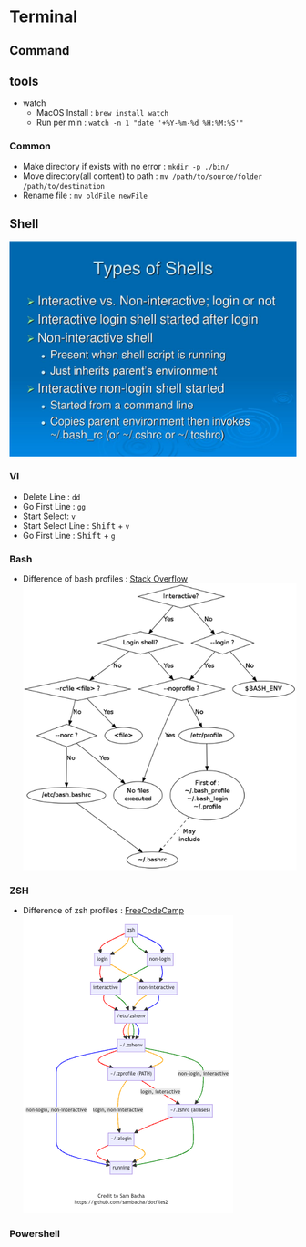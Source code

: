 # Terminal

## Command

## tools
- watch
  - MacOS Install : `brew install watch`
  - Run per min : `watch -n 1 "date '+%Y-%m-%d %H:%M:%S'"`
### Common
- Make directory if exists with no error : `mkdir -p ./bin/`
- Move directory(all content) to path : `mv /path/to/source/folder /path/to/destination`
- Rename file :  `mv oldFile newFile`

## Shell
![shell_type](static/shell_type.jpeg)

### VI

- Delete Line : `dd`
- Go First Line : `gg`
- Start Select: `v`
- Start Select Line : <kbd>Shift</kbd> + `v`
- Go First Line : <kbd>Shift</kbd> + `g`


### Bash
- Difference of bash profiles : [Stack Overflow](https://stackoverflow.com/questions/18791486/differences-uses-and-similarities-between-bashrc-bash-profile-and-etc-profil) 
![bash_diagram](static/bash_diagram.png)

### ZSH
- Difference of zsh profiles : [FreeCodeCamp](https://www.freecodecamp.org/news/how-do-zsh-configuration-files-work/)  
![zsh_diagram](static/zsh_diagram.png)

### Powershell




